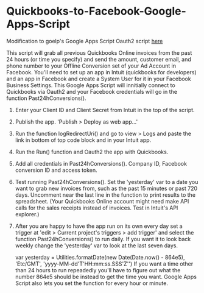 # Quickbooks-to-Facebook-Google-Apps-Script

Modification to goelp's Google Apps Script Oauth2 script [here](https://gist.github.com/goelp/945ee0583e1df9663cc9e17ae5a2b9bb)

This script will grab all previous Quickbooks Online invoices from the past 24 hours (or time you specify) and send the amount, customer email, and phone number to your Offline Conversion set of your Ad Account in Facebook. You'll need to set up an app in Intuit (quickbooks for developers) and an app in Facebook and create a System User for it in your Facebook Business Settings. This Google Apps Script will innitially connect to Quickbooks via Oauth2 and your Facebook credentials will go in the function Past24hConversions().

1. Enter your Client ID and Client Secret from Intuit in the top of the script.
2. Publish the app. 'Publish > Deploy as web app...'
3. Run the function logRedirectUri() and go to view > Logs and paste the link in bottom of top code block and in your Intuit app.
4. Run the Run() function and Oauth2 the app with Quickbooks.
5. Add all credentials in Past24hConversions(). Company ID, Facebook conversion ID and access token.
6. Test running Past24hConversions(). Set the 'yesterday' var to a date you want to grab new invoices from, such as the past 15 minutes or past 720 days. Uncomment near the last line in the function to print results to the spreadsheet. (Your Quickbooks Online account might need make API calls for the sales receipts instead of invoices. Test in Intuit's API explorer.)
7. After you are happy to have the app run on its own every day set a trigger at 'edit > Current project's triggers > add trigger' and select the function Past24hConversions() to run daily. If you want it to look back weekly change the 'yesterday' var to look at the last seven days.  

    var yesterday = Utilities.formatDate(new Date(Date.now() - 864e5), 'Etc/GMT', 'yyyy-MM-dd\'T\'HH:mm:ss.SSS\'Z\'')
If you want a time other than 24 hours to run repeadedly you'll have to figure out what the number 864e5 should be instead to get the time you want. Google Apps Script also lets you set the function for every hour or minute.
